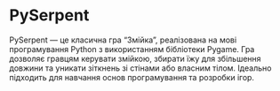 # PySerpent
PySerpent — це класична гра “Змійка”, реалізована на мові програмування Python з використанням бібліотеки Pygame. Гра дозволяє гравцям керувати змійкою, збирати їжу для збільшення довжини та уникати зіткнень зі стінами або власним тілом. Ідеально підходить для навчання основ програмування та розробки ігор.
